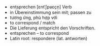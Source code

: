 - entsprechen	[ɛntˈʃpʁɛçn̩]	Verb
- in Übereinstimmung sein mit; passen zu
- tương ứng, phù hợp với
- to correspond / match
- Die Lieferung entspricht den Vorschriften.
- entsprechen – to correspond	
- Latin root: respondere (lat. antworten)